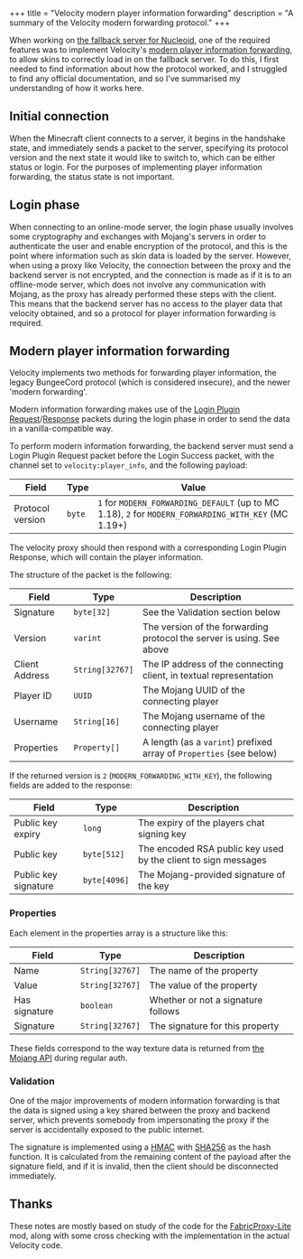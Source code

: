 +++
title = "Velocity modern player information forwarding"
description = "A summary of the Velocity modern forwarding protocol."
+++

When working on [the fallback server for Nucleoid](https://github.com/NucleoidMC/fallblock), one of the required features was to implement Velocity's [modern player information forwarding](https://velocitypowered.com/wiki/users/forwarding/), to allow skins to correctly load in on the fallback server. To do this, I first needed to find information about how the protocol worked, and I struggled to find any official documentation, and so I've summarised my understanding of how it works here.

## Initial connection

When the Minecraft client connects to a server, it begins in the handshake state, and immediately sends a packet to the server, specifying its protocol version and the next state it would like to switch to, which can be either status or login. For the purposes of implementing player information forwarding, the status state is not important.

## Login phase

When connecting to an online-mode server, the login phase usually involves some cryptography and exchanges with Mojang's servers in order to authenticate the user and enable encryption of the protocol, and this is the point where information such as skin data is loaded by the server. However, when using a proxy like Velocity, the connection between the proxy and the backend server is not encrypted, and the connection is made as if it is to an offline-mode server, which does not involve any communication with Mojang, as the proxy has already performed these steps with the client. This means that the backend server has no access to the player data that velocity obtained, and so a protocol for player information forwarding is required.

## Modern player information forwarding

Velocity implements two methods for forwarding player information, the legacy BungeeCord protocol (which is considered insecure), and the newer 'modern forwarding'.

Modern information forwarding makes use of the [Login Plugin Request](https://wiki.vg/Protocol#Login_Plugin_Request)/[Response](https://wiki.vg/Protocol#Login_Plugin_Response) packets during the login phase in order to send the data in a vanilla-compatible way.

To perform modern information forwarding, the backend server must send a Login Plugin Request packet before the Login Success packet, with the channel set to `velocity:player_info`, and the following payload:

| Field | Type | Value |
| ----- | ---- | ----- |
| Protocol version | `byte` | `1` for `MODERN_FORWARDING_DEFAULT` (up to MC 1.18), `2` for `MODERN_FORWARDING_WITH_KEY` (MC 1.19+) |

The velocity proxy should then respond with a corresponding Login Plugin Response, which will contain the player information.

The structure of the packet is the following:

| Field | Type | Description |
| ----- | ---- | ----------- |
| Signature | `byte[32]` | See the Validation section below |
| Version | `varint` | The version of the forwarding protocol the server is using. See above |
| Client Address | `String[32767]` | The IP address of the connecting client, in textual representation |
| Player ID |  `UUID` | The Mojang UUID of the connecting player |
| Username | `String[16]` | The Mojang username of the connecting player |
| Properties | `Property[]` | A length (as a `varint`) prefixed array of `Properties` (see below) |

If the returned version is `2` (`MODERN_FORWARDING_WITH_KEY`), the following fields are added to the response:

| Field | Type | Description |
| ----- | ---- | ----------- |
| Public key expiry | `long` | The expiry of the players chat signing key |
| Public key | `byte[512]` | The encoded RSA public key used by the client to sign messages |
| Public key signature | `byte[4096]` | The Mojang-provided signature of the key |

### Properties

Each element in the properties array is a structure like this:

| Field | Type | Description |
| ----- | ---- | ----------- |
| Name | `String[32767]` | The name of the property |
| Value | `String[32767]` | The value of the property |
| Has signature | `boolean` | Whether or not a signature follows |
| Signature | `String[32767]` | The signature for this property |

These fields correspond to the way texture data is returned from [the Mojang API](https://wiki.vg/Mojang_API#UUID_to_Profile_and_Skin.2FCape) during regular auth.

### Validation

One of the major improvements of modern information forwarding is that the data is signed using a key shared between the proxy and backend server, which prevents somebody from impersonating the proxy if the server is accidentally exposed to the public internet.

The signature is implemented using a [HMAC](https://en.wikipedia.org/wiki/HMAC) with [SHA256](https://en.wikipedia.org/wiki/SHA256) as the hash function. It is calculated from the remaining content of the payload after the signature field, and if it is invalid, then the client should be disconnected immediately.

## Thanks

These notes are mostly based on study of the code for the [FabricProxy-Lite](https://github.com/OKTW-Network/FabricProxy-Lite) mod, along with some cross checking with the implementation in the actual Velocity code.
